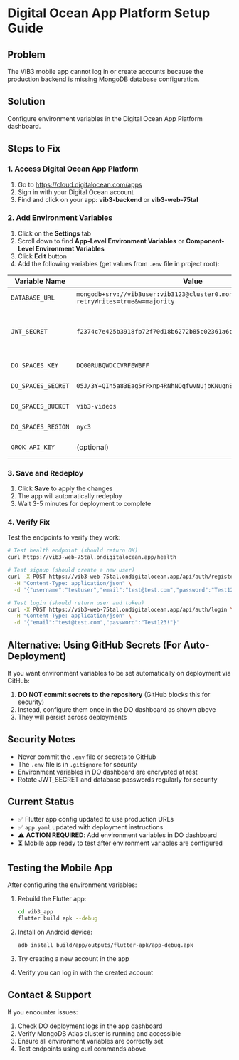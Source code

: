 # Digital Ocean App Platform Setup Guide

## Problem
The VIB3 mobile app cannot log in or create accounts because the production backend is missing MongoDB database configuration.

## Solution
Configure environment variables in the Digital Ocean App Platform dashboard.

## Steps to Fix

### 1. Access Digital Ocean App Platform
1. Go to https://cloud.digitalocean.com/apps
2. Sign in with your Digital Ocean account
3. Find and click on your app: **vib3-backend** or **vib3-web-75tal**

### 2. Add Environment Variables
1. Click on the **Settings** tab
2. Scroll down to find **App-Level Environment Variables** or **Component-Level Environment Variables**
3. Click **Edit** button
4. Add the following variables (get values from `.env` file in project root):

| Variable Name | Value | Source |
|--------------|-------|--------|
| `DATABASE_URL` | `mongodb+srv://vib3user:vib3123@cluster0.mongodb.net/vib3?retryWrites=true&w=majority` | From `.env` file |
| `JWT_SECRET` | `f2374c7e425b3918fb72f70d18b6272b85c02361a6c0ce5962c7371dadb44fce` | From `.env` file or generate new |
| `DO_SPACES_KEY` | `DO00RUBQWDCCVRFEWBFF` | From `.env` file |
| `DO_SPACES_SECRET` | `05J/3Y+QIh5a83Eag5rFxnp4RNhNOqfwVNUjbKNuqn8` | From `.env` file |
| `DO_SPACES_BUCKET` | `vib3-videos` | From `.env` file |
| `DO_SPACES_REGION` | `nyc3` | From `.env` file |
| `GROK_API_KEY` | (optional) | From `.env` file |

### 3. Save and Redeploy
1. Click **Save** to apply the changes
2. The app will automatically redeploy
3. Wait 3-5 minutes for deployment to complete

### 4. Verify Fix
Test the endpoints to verify they work:

```bash
# Test health endpoint (should return OK)
curl https://vib3-web-75tal.ondigitalocean.app/health

# Test signup (should create a new user)
curl -X POST https://vib3-web-75tal.ondigitalocean.app/api/auth/register \
  -H "Content-Type: application/json" \
  -d '{"username":"testuser","email":"test@test.com","password":"Test123!"}'

# Test login (should return user and token)
curl -X POST https://vib3-web-75tal.ondigitalocean.app/api/auth/login \
  -H "Content-Type: application/json" \
  -d '{"email":"test@test.com","password":"Test123!"}'
```

## Alternative: Using GitHub Secrets (For Auto-Deployment)

If you want environment variables to be set automatically on deployment via GitHub:

1. **DO NOT commit secrets to the repository** (GitHub blocks this for security)
2. Instead, configure them once in the DO dashboard as shown above
3. They will persist across deployments

## Security Notes

- Never commit the `.env` file or secrets to GitHub
- The `.env` file is in `.gitignore` for security
- Environment variables in DO dashboard are encrypted at rest
- Rotate JWT_SECRET and database passwords regularly for security

## Current Status

- ✅ Flutter app config updated to use production URLs
- ✅ `app.yaml` updated with deployment instructions
- ⚠️ **ACTION REQUIRED**: Add environment variables in DO dashboard
- ⏳ Mobile app ready to test after environment variables are configured

## Testing the Mobile App

After configuring the environment variables:

1. Rebuild the Flutter app:
   ```bash
   cd vib3_app
   flutter build apk --debug
   ```

2. Install on Android device:
   ```bash
   adb install build/app/outputs/flutter-apk/app-debug.apk
   ```

3. Try creating a new account in the app
4. Verify you can log in with the created account

## Contact & Support

If you encounter issues:
1. Check DO deployment logs in the app dashboard
2. Verify MongoDB Atlas cluster is running and accessible
3. Ensure all environment variables are correctly set
4. Test endpoints using curl commands above
